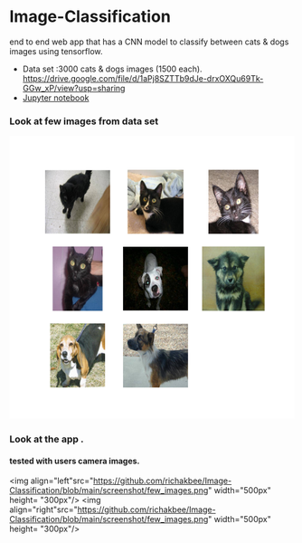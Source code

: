 # Image-Classification
end to end web app that has a CNN model to classify between cats &amp; dogs images using tensorflow.


* Data set :3000 cats & dogs images (1500 each). https://drive.google.com/file/d/1aPj8SZTTb9dJe-drxOXQu69Tk-GGw_xP/view?usp=sharing 
* [Jupyter notebook](https://github.com/richakbee/Tensorflow-in-Practice-Specialization/blob/main/2.%20Convolution%20Neural%20Networks%20in%20Tensorflow/Hands%20on%20Assignments/Exercise-2%20Cats%20Vs%20Dogs%20using%20Augmentation/Exercise_2_Cats_vs_Dogs_using_augmentation_Question-FINAL.ipynb)

### Look at few images from data set

<img src="https://github.com/richakbee/Image-Classification/blob/main/screenshot/few_images.png" width="800px" height= "500px"/>

### Look at the app .
#### tested with users camera images.

<img align="left"src="https://github.com/richakbee/Image-Classification/blob/main/screenshot/few_images.png" width="500px" height= "300px"/>
<img align="right"src="https://github.com/richakbee/Image-Classification/blob/main/screenshot/few_images.png" width="500px" height= "300px"/>


